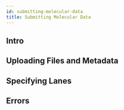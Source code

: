 ```yaml
---
id: submitting-molecular-data
title: Submitting Molecular Data
---
```


## Intro

## Uploading Files and Metadata

## Specifying Lanes

## Errors
